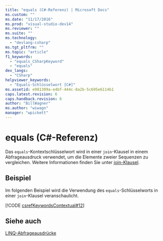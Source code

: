 ```yaml
---
title: "equals (C#-Referenz) | Microsoft Docs"
ms.custom: ""
ms.date: "11/17/2016"
ms.prod: "visual-studio-dev14"
ms.reviewer: ""
ms.suite: ""
ms.technology: 
  - "devlang-csharp"
ms.tgt_pltfrm: ""
ms.topic: "article"
f1_keywords: 
  - "equals_CSharpKeyword"
  - "equals"
dev_langs: 
  - "CSharp"
helpviewer_keywords: 
  - "Equals-Schlüsselwort [C#]"
ms.assetid: e981309a-e4bf-444c-8a2b-5c695e6114b1
caps.latest.revision: 6
caps.handback.revision: 6
author: "BillWagner"
ms.author: "wiwagn"
manager: "wpickett"
---
```

# equals (C#-Referenz)
Das `equals`\-Kontextschlüsselwort wird in einer `join`\-Klausel in einem Abfrageausdruck verwendet, um die Elemente zweier Sequenzen zu vergleichen.  Weitere Informationen finden Sie unter [join\-Klausel](../../../csharp/language-reference/keywords/join-clause.md).  
  
## Beispiel  
 Im folgenden Beispiel wird die Verwendung des `equals`\-Schlüsselworts in einer `join`\-Klausel veranschaulicht.  
  
 [!CODE [csrefKeywordsContextual#12](../CodeSnippet/VS_Snippets_VBCSharp/csrefKeywordsContextual#12)]  
  
## Siehe auch  
 [LINQ\-Abfrageausdrücke](../../../csharp/programming-guide/linq-query-expressions/index.md)
